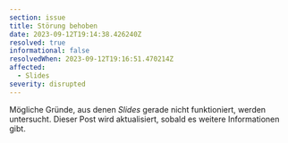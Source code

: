 ```yaml
---
section: issue
title: Störung behoben
date: 2023-09-12T19:14:38.426240Z
resolved: true
informational: false
resolvedWhen: 2023-09-12T19:16:51.470214Z
affected:
  - Slides
severity: disrupted
---
```

Mögliche Gründe, aus denen *Slides* gerade nicht funktioniert, werden untersucht. Dieser Post wird aktualisiert, sobald es weitere Informationen gibt.

        